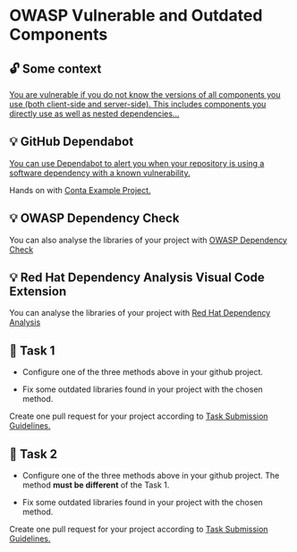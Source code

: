 OWASP Vulnerable and Outdated Components
====

## :unlock: Some context

[You are vulnerable if you do not know the versions of all components you use (both client-side and server-side). This includes components you directly use as well as nested dependencies...](https://owasp.org/Top10/A06_2021-Vulnerable_and_Outdated_Components/) 


## :bulb: GitHub Dependabot

[You can use Dependabot to alert you when your repository is using a software dependency with a known vulnerability.](https://docs.github.com/en/code-security/getting-started/dependabot-quickstart-guide)

Hands on with [Conta Example Project.](https://github.com/persapiens/conta/issues/168)


## :bulb: OWASP Dependency Check

You can also analyse the libraries of your project with [OWASP Dependency Check](https://owasp.org/www-project-dependency-check/)


## :bulb: Red Hat Dependency Analysis Visual Code Extension

You can analyse the libraries of your project with [Red Hat Dependency Analysis](https://github.com/fabric8-analytics/fabric8-analytics-vscode-extension)


## :construction_worker: Task 1

- Configure one of the three methods above in your github project.

- Fix some outdated libraries found in your project with the chosen method.

Create one pull request for your project according to [Task Submission Guidelines.](../../assessment.md#task-submission)

## :construction_worker: Task 2

- Configure one of the three methods above in your github project. The method **must be different** of the Task 1.

- Fix some outdated libraries found in your project with the chosen method.

Create one pull request for your project according to [Task Submission Guidelines.](../../assessment.md#task-submission)
